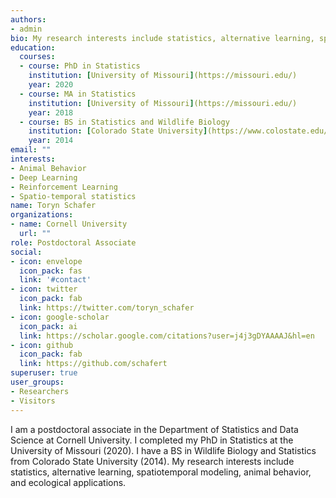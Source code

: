 ```yaml
---
authors:
- admin
bio: My research interests include statistics, alternative learning, spatiotemporal modeling, animal behavior, and ecological applications.
education:
  courses:
  - course: PhD in Statistics
    institution: [University of Missouri](https://missouri.edu/)
    year: 2020
  - course: MA in Statistics
    institution: [University of Missouri](https://missouri.edu/)
    year: 2018
  - course: BS in Statistics and Wildlife Biology
    institution: [Colorado State University](https://www.colostate.edu/)
    year: 2014
email: ""
interests:
- Animal Behavior
- Deep Learning
- Reinforcement Learning
- Spatio-temporal statistics
name: Toryn Schafer
organizations:
- name: Cornell University
  url: ""
role: Postdoctoral Associate
social:
- icon: envelope
  icon_pack: fas
  link: '#contact'
- icon: twitter
  icon_pack: fab
  link: https://twitter.com/toryn_schafer
- icon: google-scholar
  icon_pack: ai
  link: https://scholar.google.com/citations?user=j4j3gDYAAAAJ&hl=en
- icon: github
  icon_pack: fab
  link: https://github.com/schafert
superuser: true
user_groups:
- Researchers
- Visitors
---
```


I am a postdoctoral associate in the Department of Statistics and Data Science at Cornell University. I completed my PhD in Statistics at the University of Missouri (2020). I have a BS in Wildlife Biology and Statistics from Colorado State University (2014). My research interests include statistics, alternative learning, spatiotemporal modeling, animal behavior, and ecological applications. 


